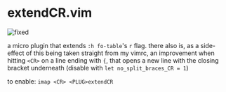 # extendCR.vim

![fixed](http://imgur.com/iHLx8CM)

a micro plugin that extends `:h fo-table`'s `r` flag. there also is, as a side-effect of this being taken straight from my vimrc, an improvement when hitting `<CR>` on a line ending with `{`, that opens a new line with the closing bracket underneath (disable with `let no_split_braces_CR = 1`)

to enable:
`imap <CR> <PLUG>extendCR`
